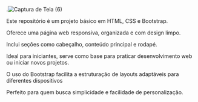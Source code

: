 .![Captura de Tela (6)](https://github.com/user-attachments/assets/1c530eed-f26a-4825-8076-27520c995e48)

Este repositório é um projeto básico em HTML, CSS e Bootstrap.

Oferece uma página web responsiva, organizada e com design limpo.

Inclui seções como cabeçalho, conteúdo principal e rodapé.

Ideal para iniciantes, serve como base para praticar desenvolvimento web ou iniciar novos projetos.

O uso do Bootstrap facilita a estruturação de layouts adaptáveis para diferentes dispositivos

Perfeito para quem busca simplicidade e facilidade de personalização.
